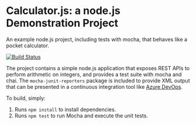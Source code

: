 Calculator.js: a node.js Demonstration Project
==============================================
An example node.js project, including tests with mocha, that behaves like
a pocket calculator.

[![Build Status](https://dev.azure.com/tomeksim/Integrating%20External%20Source%20Control%20with%20Azure%20Pipelines/_apis/build/status/TomaszSiminski.calculator?branchName=master)](https://dev.azure.com/tomeksim/Integrating%20External%20Source%20Control%20with%20Azure%20Pipelines/_build/latest?definitionId=11&branchName=master)  

The project contains a simple node.js application that exposes REST APIs
to perform arithmetic on integers, and provides a test suite with mocha
and chai.  The `mocha-junit-reporters` package is included to provide XML
output that can be presented in a continuous integration tool like
[Azure DevOps](https://azure.com/devops).

To build, simply:

1. Runs `npm install` to install dependencies.
2. Runs `npm test` to run Mocha and execute the unit tests.

